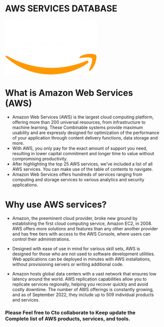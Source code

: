 # AWS SERVICES DATABASE


![AWS](https://github.com/julioaranajr/aws_services_db/blob/main/aws.png)

# What is Amazon Web Services (AWS)

* Amazon Web Services (AWS) is the largest cloud computing platform, offering more than 200 universal resources, from infrastructure to machine learning. These
Combinable systems provide maximum usability and are expressly designed for optimization of the performance of your application through content delivery functions,
data storage and more.
* With AWS, you only pay for the exact amount of support you need, resulting in lower capital commitment and longer time to value without compromising productivity.
* After highlighting the top 25 AWS services, we've included a list of all AWS services. You can make use of the table of contents to navigate.
* Amazon Web Services offers hundreds of services ranging from computing and storage services to various analytics and security applications.

# Why use AWS services?

* Amazon, the preeminent cloud provider, broke new ground by establishing the first cloud computing service, Amazon EC2, in 2008. AWS offers more solutions and features than any other
another provider and has free tiers with access to the AWS Console, where users can control their administrations.

* Designed with ease of use in mind for various skill sets, AWS is designed for those who are not used to software development utilities. Web applications can be deployed in minutes with AWS installations,
without provisioning servers or writing additional code.

* Amazon hosts global data centers with a vast network that ensures low latency around the world. AWS replication capabilities allow you to replicate services regionally, helping you recover
quickly and avoid costly downtime. The number of AWS offerings is constantly growing, and as of September 2022, they include up to 509 individual products and services.

### Please Feel free to Cto collaborate to Keep update the Complete list of AWS products, services, and tools.
